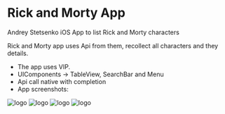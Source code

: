 # Rick and Morty App
Andrey Stetsenko iOS App to list Rick and Morty characters

Rick and Morty app uses Api from them, recollect all characters and they details.
- The app uses VIP.
- UIComponents -> TableView, SearchBar and Menu
- Api call native with completion
- App screenshots:

![logo](/RickAndMorty_1.png)
![logo](/RickAndMorty_2.png)
![logo](/RickAndMorty_3.png)
![logo](/RickAndMorty_4.png)

